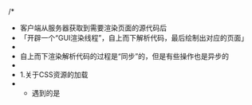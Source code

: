 /* 
 * 客户端从服务器获取到需要渲染页面的源代码后
 *  「开辟一个“GUI渲染线程”，自上而下解析代码，最后绘制出对应的页面」
 * 
 * 自上而下渲染解析代码的过程是“同步”的，但是有些操作也是异步的
 * 
 * 1.关于CSS资源的加载
 *   + 遇到的是<style> “内嵌样式”
 *     =>“同步” 交给GUI渲染线程解析
 * 
 *   + 遇到的是<link> “外链样式”
 *     =>“异步” 开辟一个新的“HTTP网络请求线程”　
 *        注意：同一个源下，根据不同的浏览器，最多只允许同时开辟4～7个HTTP线程 “HTTP的并发数”
 *     =>不等待资源信息请求回来，GUI渲染线程继续向下渲染
 *     =>GUI渲染线程同步操作都处理完成后，再把基于HTTP图片络线程请求回来的资源文件进行解析渲染
 * 
 *   + 遇到@import “导入式样式”
 *     =>“同步” 开辟一个新的“HTTP网络请求线程”去请求资源文件
 *     =>但是在资源文件没有请求回来之前，GUI渲染线程会被“阻塞”，不允许其继续向下渲染
 *   
 * 2.遇到<script>资源的请求
 *   + 默认都是“同步”的：必须基于HTTP网络线程，把资源请求回来之后，并且交给“JS渲染线程”渲染解析完成后，GUI渲染线程才能继续向下渲染，所以<script>默认也是“阻碍GUI渲染”的
 * 
 *   + async属性：遇到<script async>首先也是开辟一个HTTP网络线程去请求加载资源文件，与此同时GUI渲染线程继续向下渲染「把默认的同步改为“异步”」，但是一旦当资源请求回来后，会中断GUI的渲染，先把请求回来的JS进行渲染解析
 * 
 *   + defer属性：遇到<script defer> 和async类似，都是新开辟HTTP网络线程去请求加载资源文件，与此同时GUI还会继续渲染「“异步”」，但是不一样的地方是，defer和link类似，是在GUI同步的代码渲染完成后，才会渲染解析请求回来的JS代码
 *     
 * 3.遇到<img>或者音视频资源
 *   + 遇到这些资源，也会发送新的HTTP网络线程，请求加载对应的资源文件，不会阻碍GUI的渲染「“异步”」；当GUI渲染完成后，才会把请求回来资源信息进行渲染解析；
 *   
 * Webkit浏览器预测解析：chrome的预加载扫描器html-preload-scanner通过扫描节点中的 “src” , “link”等属性，找到外部连接资源后进行预加载，避免了资源加载的等待时间，同样实现了提前加载以及加载和执行分离
 * 
 * 
 * 页面渲染的步骤：
 *    + DOM TREE（DOM树）：自上而下渲染完页面，整理好整个页面的DOM结构关系
 *    + CSSOM TREE（样式树）：当把所有的样式资源请求加载回来后，按照引入CSS的顺序，依次渲染样式代码，生成样式树
 *    + RENDER TREE（渲染树）：把生成的DOM树和CSSOM树合并在一起，生成渲染树（设置display:none的元素不进行处理）
 *    + Layout 布局/回流/重排： 根据生成的渲染树，计算它们在设备视口(viewport)内的确切位置和大小
 *    + 分层处理：按照层级定位分层处理，每一个层级都有会详细规划出具体的绘制步骤
 *    + Painting：按照每一个层级计算处理的绘制步骤，开始绘制页面
 * 
 * 前端性能优化 「CRP：关键渲染路径」
 *    + 生成DOM TREE
 *      + 减少DOM的层级嵌套
 *      + 不要使用“非标准”的标签
 *      + ...
 *    + 生成CSSOM
 *      + 尽可能不要使用@import（阻塞GUI渲染）
 *      + 如果CSS代码比较少，尽可能使用“style内嵌样式”（尤其是移动端开发）
 *      + 如果使用link，尽可能把所有的样式资源合并为一个，且压缩（减少HTTP请求数量，因为HTTP的并发性也是有限制的，以及渲染CSS的时候，也不需要再计算依赖关系...）
 *      + CSS选择器链短一些（因为CSS选择器渲染是从右到左的）
 *      + 把link等导入CSS的操作放在HEAD中（目的是：一加载页面就开始请求资源，同时GUI去生成DOM树 “CSS等资源预先加载”）
 *      + ...
 *    + 对于其他资源的优化
 *      + 对于<script>，尽可能放置在页面的底部（防止其阻塞GUI的渲染）；对于部分<script>需要使用async或者defer；
 *        + async是不管JS的依赖关系的，哪一个资源先获取到，就先把这个资源代码渲染执行
 *        + defer不会这样的，和link一样，是等待所有<script defer>都请求回来后，按照导入顺序/依赖关系依次渲染执行的 
 *      + 对于<img>
 *        + 懒加载：第一次加载页面的时候不要加载请求图片，哪怕它是异步的，但是也占据了HTTP并发的数量，导致其他资源延后加载
 *        + 图片的BASE64：不用去请求加载图片，BASE64码基本上代表的就是图片，而且页面渲染图片的时候速度也会很快（慎用，但是在webpack工程化中可以使用，因为它基于file-loader可以自动base64）
 *      + ...
 *    + Layout/Painting：重要的优化手段（减少DOM的“回流/重排”和重绘）
 *      + 第一次加载页面必然会有一次回流和重绘
 *      + 触发回流操作后，也必然绘触发重绘；如果只是单纯的重绘，则不会引发回流；性能优化点，重点都在回流上；
 */
// 操作DOM消耗性能？ =>DOM的回流
//  + 元素在视口中的大小或者位置发生变化
//  + 元素的删除或者新增（以及基于display控制显示隐藏）
//  + 浏览器视口大小发生改变
//  + ...
// 这些操作都需要浏览器重新计算每一个元素在视口中的位置和大小（也就是重新Layout/Reflow）

// 当代浏览的渲染队列机制：在当前上下文操作中，遇到一行修改样式的代码，并没有立即通知浏览器渲染，而是把其放置在渲染队列中，接下来看是否还有修改样式的代码，如果有继续放置在渲染队列中...一直到再也没有修改样式的代码或者“遇到一行获取样式的操作”，这样都会刷新浏览器的渲染队列机制（也就是把现在队列中修改样式的操作，统一告诉浏览器渲染，这样只会引发一次回流）
/* box.style.width = "100px";
box.style.height = "200px";
box.offsetHeight; //box.style.xxx 或者 window.getComputedStyle(box).xxx 再或者 box.clientWidth|Height|Top|Left 以及 box.offsetWidth|Height|Top|Left 或者 box.scrollWidth|Height|Top|Left ...这些获取样式的操作都会刷新渲染队列
box.style.position = "absolute";
box.style.top = "100px"; */

// 总方式：不要自己直接去操作DOM，例如vue/react
// 1.样式的“分离读写”：把修改样式和获取样式代码分离开
/* box.style.width = "100px";
box.style.height = "200px";
box.style.position = "absolute";
box.style.top = "100px";
box.offsetHeight; */

/* box.style.cssText = "width:100px;height:200px;...";
box.className = ".boxActive"; */

/* box.style.width = box.offsetWidth + 10 + 'px';
box.style.height = box.offsetHeight + 10 + 'px';

let w = box.offsetWidth,
    h = box.offsetHeight;
box.style.width = w + 10 + 'px';
box.style.height = h + 'px'; */

// 2.新增元素
// let arr = ["张三", "李四", "王五"];
// 循环几次引发几次回流
/* arr.forEach(item => {
    let span = document.createElement('span');
    span.innerText = item;
    document.body.appendChild(span);
}); */

/* // 模板字符串：可能因为把原始容器的内容变为字符串和新的字符串拼接，最后再整体渲染回去，导致原始容器中的元素绑定的一些事件失效...
let str = ``;
arr.forEach(item => {
    str += `<span>
        ${item}
    </span>`;
});
document.body.innerHTML += str; */

/* // 文档碎片：临时存放元素对象的容器
let frag = document.createDocumentFragment();
arr.forEach(item => {
    let span = document.createElement('span');
    span.innerText = item;
    frag.appendChild(span);
});
document.body.appendChild(frag);
frag = null; */

// 3.把动画等频发样式改变的操纵，运用到position:fixed/absolute...上 「脱离文档流：单独一层」
//  + 利用分层机制，如果只改变一个层面上的位置大小等信息，浏览器回流和重绘的速度会加快很多

// 4.修改元素的 transform / opacity（filters）... 的这些样式，不会引发DOM的回流 「浏览器的硬件加速，弊端就是消耗浏览器的内存」

```
setTimeout(() => {
    // 立即回到left:0的位置
    box.style.transitionDuration = '0s';
    box.style.left = 0;

    // 刷新渲染队列（会增加一次回流）
    box.offsetLeft;
    
    // 回到开始位置后，再次运动到left:200位置(有动画)
    box.style.transitionDuration = '0.5s';
    box.style.left = '200px';
}, 1000);
```
